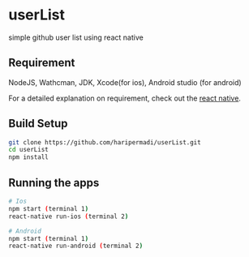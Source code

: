 # userList
simple github user list using react native

## Requirement

NodeJS, Wathcman, JDK, Xcode(for ios), Android studio (for android)

For a detailed explanation on requirement, check out the [react native](https://facebook.github.io/react-native/docs/getting-started.html).

## Build Setup

``` bash
git clone https://github.com/haripermadi/userList.git
cd userList
npm install
```

## Running the apps

``` bash
# Ios
npm start (terminal 1)
react-native run-ios (terminal 2)

# Android
npm start (terminal 1)
react-native run-android (terminal 2)
```
